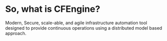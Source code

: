# So, what is CFEngine?

Modern, Secure, scale-able, and agile infrastructure automation tool designed to
provide continuous operations using a distributed model based approach.
